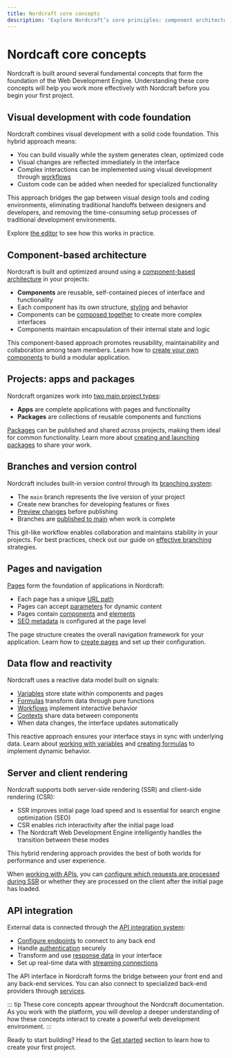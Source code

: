 ```yaml
---
title: Nordcraft core concepts
description: 'Explore Nordcraft’s core principles: component architecture, reactive data flow, and visual development with code.'
---
```


# Nordcaft core concepts

Nordcraft is built around several fundamental concepts that form the foundation of the Web Development Engine. Understanding these core concepts will help you work more effectively with Nordcraft before you begin your first project.

## Visual development with code foundation

Nordcraft combines visual development with a solid code foundation. This hybrid approach means:

- You can build visually while the system generates clean, optimized code
- Visual changes are reflected immediately in the interface
- Complex interactions can be implemented using visual development through [workflows](/workflows/overview)
- Custom code can be added when needed for specialized functionality

This approach bridges the gap between visual design tools and coding environments, eliminating traditional handoffs between designers and developers, and removing the time-consuming setup processes of traditional development environments.

Explore [the editor](/the-editor/overview) to see how this works in practice.

## Component-based architecture

Nordcraft is built and optimized around using a [component-based architecture](/components/overview) in your projects:

- **Components** are reusable, self-contained pieces of interface and functionality
- Each component has its own structure, [styling](/styling/styles-and-layout) and behavior
- Components can be [composed together](/components/compositions) to create more complex interfaces
- Components maintain encapsulation of their internal state and logic

This component-based approach promotes reusability, maintainability and collaboration among team members. Learn how to [create your own components](/components/create-a-component) to build a modular application.

## Projects: apps and packages

Nordcraft organizes work into [two main project types](/get-started/create-a-project):

- **Apps** are complete applications with pages and functionality
- **Packages** are collections of reusable components and functions

[Packages](/packages/overview) can be published and shared across projects, making them ideal for common functionality. Learn more about [creating and launching packages](/packages/creating-and-launching) to share your work.

## Branches and version control

Nordcraft includes built-in version control through its [branching system](/get-started/branches-and-publishing):

- The `main` branch represents the live version of your project
- Create new branches for developing features or fixes
- [Preview changes](/get-started/branches-and-publishing#preview-a-branch) before publishing
- Branches are [published to main](/get-started/branches-and-publishing#publish-changes) when work is complete

This git-like workflow enables collaboration and maintains stability in your projects. For best practices, check out our guide on [effective branching](/good-practices/branching) strategies.

## Pages and navigation

[Pages](/pages/overview) form the foundation of applications in Nordcraft:

- Each page has a unique [URL path](/pages/page-configuration#url-structure)
- Pages can accept [parameters](/pages/static-and-dynamic#dynamic-pages) for dynamic content
- Pages contain [components](/building-blocks/components) and [elements](/building-blocks/elements)
- [SEO metadata](/pages/page-configuration#metadata) is configured at the page level

The page structure creates the overall navigation framework for your application. Learn how to [create pages](/pages/create-a-page) and set up their configuration.

## Data flow and reactivity

Nordcraft uses a reactive data model built on signals:

- [Variables](/variables/overview) store state within components and pages
- [Formulas](/formulas/overview) transform data through pure functions
- [Workflows](/workflows/overview) implement interactive behavior
- [Contexts](/contexts/overview) share data between components
- When data changes, the interface updates automatically

This reactive approach ensures your interface stays in sync with underlying data. Learn about [working with variables](/variables/working-with-variables) and [creating formulas](/formulas/working-with-formulas) to implement dynamic behavior.

## Server and client rendering

Nordcraft supports both server-side rendering (SSR) and client-side rendering (CSR):

- SSR improves initial page load speed and is essential for search engine optimization (SEO)
- CSR enables rich interactivity after the initial page load
- The Nordcraft Web Development Engine intelligently handles the transition between these modes

This hybrid rendering approach provides the best of both worlds for performance and user experience.

When [working with APIs](/connecting-data/working-with-apis), you can [configure which requests are processed during SSR](/connecting-data/advanced-api-features#server-side-rendering-ssr) or whether they are processed on the client after the initial page has loaded.

## API integration

External data is connected through the [API integration system](/connecting-data/overview):

- [Configure endpoints](/connecting-data/working-with-apis) to connect to any back end
- Handle [authentication](/connecting-data/authentication) securely
- Transform and use [response data](/connecting-data/call-an-api#accessing-api-data) in your interface
- Set up real-time data with [streaming connections](/connecting-data/streaming)

The API interface in Nordcraft forms the bridge between your front end and any back-end services. You can also connect to specialized back-end providers through [services](/connecting-data/services).

::: tip
These core concepts appear throughout the Nordcraft documentation. As you work with the platform, you will develop a deeper understanding of how these concepts interact to create a powerful web development environment.
:::

Ready to start building? Head to the [Get started](/get-started/overview) section to learn how to create your first project.
